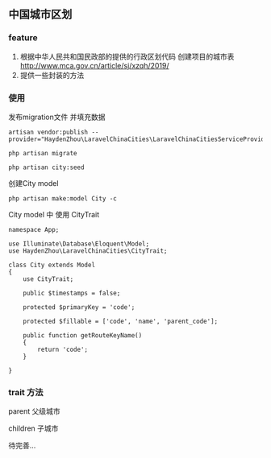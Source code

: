 ## 中国城市区划

### feature
1. 根据中华人民共和国民政部的提供的行政区划代码 创建项目的城市表 http://www.mca.gov.cn/article/sj/xzqh/2019/
2. 提供一些封装的方法

### 使用

发布migration文件 并填充数据

```
artisan vendor:publish --provider="HaydenZhou\LaravelChinaCities\LaravelChinaCitiesServiceProvider"
```
```
php artisan migrate

php artisan city:seed
```

创建City model

```
php artisan make:model City -c
```

City model 中 使用 CityTrait

```
namespace App;

use Illuminate\Database\Eloquent\Model;
use HaydenZhou\LaravelChinaCities\CityTrait;

class City extends Model
{
    use CityTrait;

    public $timestamps = false;

    protected $primaryKey = 'code';

    protected $fillable = ['code', 'name', 'parent_code'];

    public function getRouteKeyName()
    {
        return 'code';
    }
    
}

```

### trait 方法
parent 父级城市

children 子城市

待完善...